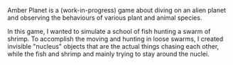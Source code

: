 Amber Planet is a (work-in-progress) game about diving on an alien planet
and observing the behaviours of various plant and animal species.

In this game, I wanted to simulate a school of fish hunting a swarm of
shrimp. To accomplish the moving and hunting in loose swarms, I created
invisible "nucleus" objects that are the actual things chasing each other,
while the fish and shrimp and mainly trying to stay around the nuclei.
